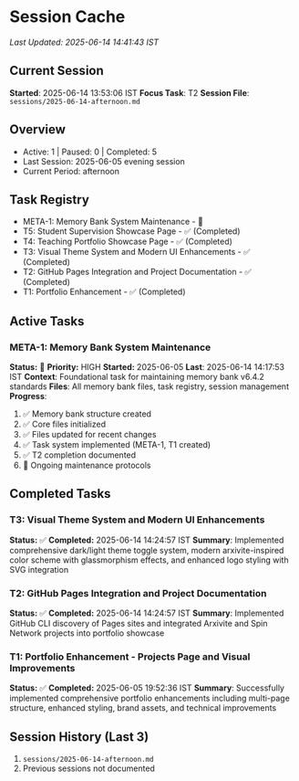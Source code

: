 # Session Cache
*Last Updated: 2025-06-14 14:41:43 IST*

## Current Session
**Started**: 2025-06-14 13:53:06 IST
**Focus Task**: T2
**Session File**: `sessions/2025-06-14-afternoon.md`

## Overview
- Active: 1 | Paused: 0 | Completed: 5
- Last Session: 2025-06-05 evening session
- Current Period: afternoon

## Task Registry
- META-1: Memory Bank System Maintenance - 🔄
- T5: Student Supervision Showcase Page - ✅ (Completed)
- T4: Teaching Portfolio Showcase Page - ✅ (Completed)
- T3: Visual Theme System and Modern UI Enhancements - ✅ (Completed)
- T2: GitHub Pages Integration and Project Documentation - ✅ (Completed)
- T1: Portfolio Enhancement - ✅ (Completed)

## Active Tasks

### META-1: Memory Bank System Maintenance
**Status:** 🔄 **Priority:** HIGH
**Started:** 2025-06-05 **Last**: 2025-06-14 14:17:53 IST
**Context**: Foundational task for maintaining memory bank v6.4.2 standards
**Files**: All memory bank files, task registry, session management
**Progress**:
1. ✅ Memory bank structure created
2. ✅ Core files initialized
3. ✅ Files updated for recent changes
4. ✅ Task system implemented (META-1, T1 created)
5. ✅ T2 completion documented
6. 🔄 Ongoing maintenance protocols

## Completed Tasks

### T3: Visual Theme System and Modern UI Enhancements
**Status:** ✅ **Completed:** 2025-06-14 14:24:57 IST
**Summary**: Implemented comprehensive dark/light theme toggle system, modern arxivite-inspired color scheme with glassmorphism effects, and enhanced logo styling with SVG integration

### T2: GitHub Pages Integration and Project Documentation
**Status:** ✅ **Completed:** 2025-06-14 14:24:57 IST
**Summary**: Implemented GitHub CLI discovery of Pages sites and integrated Arxivite and Spin Network projects into portfolio showcase

### T1: Portfolio Enhancement - Projects Page and Visual Improvements
**Status:** ✅ **Completed:** 2025-06-05 19:52:36 IST
**Summary**: Successfully implemented comprehensive portfolio enhancements including multi-page structure, enhanced styling, brand assets, and technical improvements

## Session History (Last 3)
1. `sessions/2025-06-14-afternoon.md`
2. Previous sessions not documented
